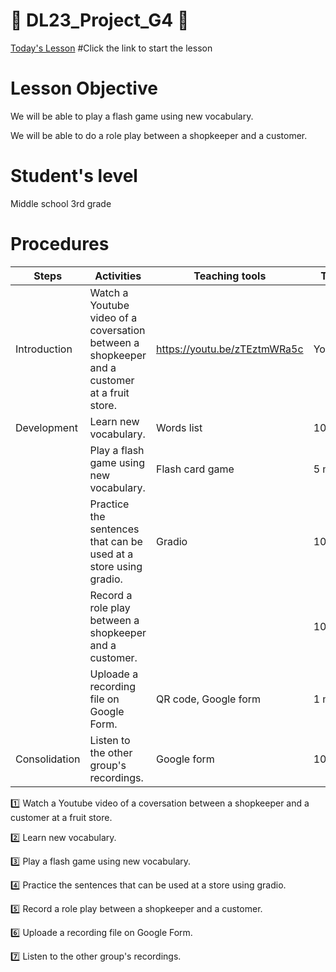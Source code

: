 # :book: DL23_Project_G4 :book:

[Today's Lesson](https://github.com/okohkim/DL23_Project_G4/blob/main/G4Teaching.ipynb)   #Click the link to start the lesson

# Lesson Objective
  We will be able to play a flash game using new vocabulary.

  We will be able to do a role play between a shopkeeper and a customer.
  
  
# Student's level
  Middle school 3rd grade
 
 
# Procedures
| Steps | Activities | Teaching tools | Time |  
|-----|-----|---------|-------| 
|Introduction |Watch a Youtube video of a coversation between a shopkeeper and a customer at a fruit store.|https://youtu.be/zTEztmWRa5c|Youtube|5 min|
|Development| Learn new vocabulary.|Words list|10 min|
||Play a flash game using new vocabulary.|Flash card game|5 min|
||Practice the sentences that can be used at a store using gradio.|Gradio|10 min|
||Record a role play between a shopkeeper and a customer.||10 min|
||Uploade a recording file on Google Form.|QR code, Google form|1 min|
|Consolidation|Listen to the other group's recordings.|Google form|10 min|


  :one: Watch a Youtube video of a coversation between a shopkeeper and a customer at a fruit store.
  
  :two: Learn new vocabulary.
  
  :three: Play a flash game using new vocabulary.
  
  :four: Practice the sentences that can be used at a store using gradio.
  
  :five: Record a role play between a shopkeeper and a customer.
  
  :six: Uploade a recording file on Google Form.
  
  :seven: Listen to the other group's recordings.

